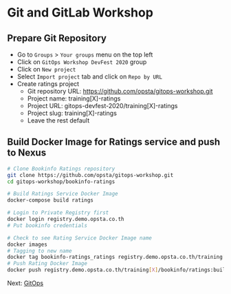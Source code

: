 # Git and GitLab Workshop

## Prepare Git Repository

* Go to `Groups` > `Your groups` menu on the top left
* Click on `GitOps Workshop DevFest 2020` group
* Click on `New project`
* Select `Import project` tab and click on `Repo by URL`
* Create ratings project
  * Git repository URL: <https://github.com/opsta/gitops-workshop.git>
  * Project name: training[X]-ratings
  * Project URL: gitops-devfest-2020/training[X]-ratings
  * Project slug: training[X]-ratings
  * Leave the rest default

## Build Docker Image for Ratings service and push to Nexus

```bash
# Clone Bookinfo Ratings repository
git clone https://github.com/opsta/gitops-workshop.git
cd gitops-workshop/bookinfo-ratings

# Build Ratings Service Docker Image
docker-compose build ratings

# Login to Private Registry first
docker login registry.demo.opsta.co.th
# Put bookinfo credentials

# Check to see Rating Service Docker Image name
docker images
# Tagging to new name
docker tag bookinfo-ratings_ratings registry.demo.opsta.co.th/training[X]/bookinfo/ratings:build-1
# Push Rating Docker Image
docker push registry.demo.opsta.co.th/training[X]/bookinfo/ratings:build-1
```

Next: [GitOps](03-gitops-prepare.md)
